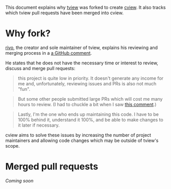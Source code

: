This document explains why [tview](https://github.com/rivo/tview) was forked to
create [cview](https://git.sr.ht/~tslocum/cview).  It also tracks which
tview pull requests have been merged into cview.

# Why fork?

[rivo](https://github.com/rivo), the creator and sole maintainer of tview,
explains his reviewing and merging process in a [a GitHub comment](https://github.com/rivo/tview/pull/298#issuecomment-559373851).

He states that he does not have the necessary time or interest to review,
discuss and merge pull requests:

>this project is quite low in priority. It doesn't generate any income for me
>and, unfortunately, reviewing issues and PRs is also not much "fun".

>But some other people submitted large PRs which will cost me many hours to
>review. (I had to chuckle a bit when I saw [this comment](https://github.com/rivo/tview/pull/363#issuecomment-555484734).)

>Lastly, I'm the one who ends up maintaining this code. I have to be 100%
>behind it, understand it 100%, and be able to make changes to it later if
> necessary.

cview aims to solve these issues by increasing the number of project
maintainers and allowing code changes which may be outside of tview's scope.

# Merged pull requests

*Coming soon*
